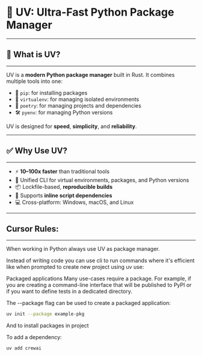 # 🚀 UV: Ultra-Fast Python Package Manager
----
## 📌 What is UV?
----
UV is a **modern Python package manager** built in Rust. It combines multiple tools into one:

- 🐍 `pip`: for installing packages
- 🧪 `virtualenv`: for managing isolated environments
- 🎯 `poetry`: for managing projects and dependencies
- 🛠️ `pyenv`: for managing Python versions

UV is designed for **speed**, **simplicity**, and **reliability**.

---

## ✅ Why Use UV?
----
- ⚡ **10–100x faster** than traditional tools
- 🔧 Unified CLI for virtual environments, packages, and Python versions
- 📦 Lockfile-based, **reproducible builds**
- 📄 Supports **inline script dependencies**
- 💻 Cross-platform: Windows, macOS, and Linux

---

## Cursor Rules:
----
When working in Python always use UV as package manager.

Instead of writing code you can use cli to run commands where it's efficient like when prompted to create new project using uv use:

Packaged applications Many use-cases require a package. For example, if you are creating a command-line interface that will be published to PyPI or if you want to define tests in a dedicated directory.

The --package flag can be used to create a packaged application:

```bash
uv init --package example-pkg
```

And to install packages in project

To add a dependency:

```bash
uv add crewai
```

